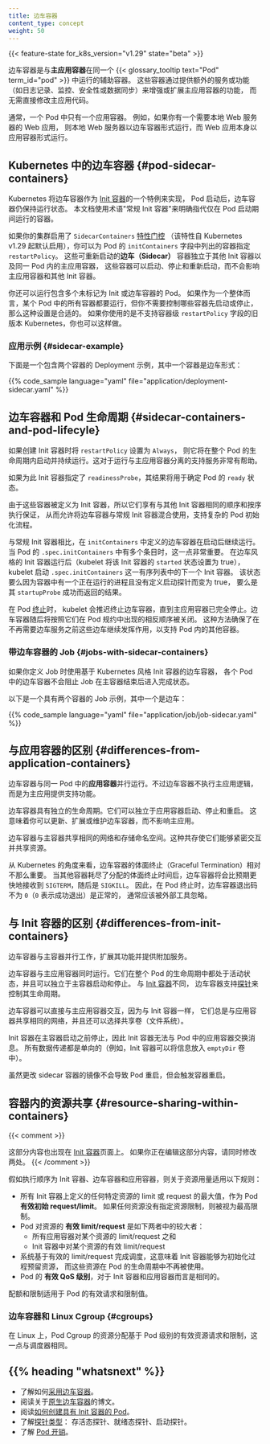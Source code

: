 ```yaml
---
title: 边车容器
content_type: concept
weight: 50
---
```

<!--
title: Sidecar Containers
content_type: concept
weight: 50
-->

<!-- overview -->
{{< feature-state for_k8s_version="v1.29" state="beta" >}}

<!--
Sidecar containers are the secondary containers that run along with the main
application container within the same {{< glossary_tooltip text="Pod" term_id="pod" >}}.
These containers are used to enhance or to extend the functionality of the primary _app
container_ by providing additional services, or functionality such as logging, monitoring,
security, or data synchronization, without directly altering the primary application code.
-->
边车容器是与**主应用容器**在同一个 {{< glossary_tooltip text="Pod" term_id="pod" >}} 中运行的辅助容器。
这些容器通过提供额外的服务或功能（如日志记录、监控、安全性或数据同步）来增强或扩展主应用容器的功能，
而无需直接修改主应用代码。

<!--
Typically, you only have one app container in a Pod. For example, if you have a web
application that requires a local webserver, the local webserver is a sidecar and the
web application itself is the app container.
-->
通常，一个 Pod 中只有一个应用容器。
例如，如果你有一个需要本地 Web 服务器的 Web 应用，
则本地 Web 服务器以边车容器形式运行，而 Web 应用本身以应用容器形式运行。

<!-- body -->

<!--
## Sidecar containers in Kubernetes {#pod-sidecar-containers}

Kubernetes implements sidecar containers as a special case of
[init containers](/docs/concepts/workloads/pods/init-containers/); sidecar containers remain
running after Pod startup. This document uses the term _regular init containers_ to clearly
refer to containers that only run during Pod startup.
-->
## Kubernetes 中的边车容器   {#pod-sidecar-containers}

Kubernetes 将边车容器作为
[Init 容器](/zh-cn/docs/concepts/workloads/pods/init-containers/)的一个特例来实现，
Pod 启动后，边车容器仍保持运行状态。
本文档使用术语"常规 Init 容器"来明确指代仅在 Pod 启动期间运行的容器。

<!--
Provided that your cluster has the `SidecarContainers`
[feature gate](/docs/reference/command-line-tools-reference/feature-gates/) enabled
(the feature is active by default since Kubernetes v1.29), you can specify a `restartPolicy`
for containers listed in a Pod's `initContainers` field.
These restartable _sidecar_ containers are independent from other init containers and from
the main application container(s) within the same pod.
These can be started, stopped, or restarted without effecting the main application container
and other init containers.
-->
如果你的集群启用了 `SidecarContainers`
[特性门控](/zh-cn/docs/reference/command-line-tools-reference/feature-gates/)
（该特性自 Kubernetes v1.29 起默认启用），你可以为 Pod 的 `initContainers`
字段中列出的容器指定 `restartPolicy`。
这些可重新启动的**边车（Sidecar）** 容器独立于其他 Init 容器以及同一 Pod 内的主应用容器，
这些容器可以启动、停止和重新启动，而不会影响主应用容器和其他 Init 容器。

<!--
You can also run a Pod with multiple containers that are not marked as init or sidecar
containers. This is appropriate if the containers within the Pod are required for the
Pod to work overall, but you don't need to control which containers start or stop first.
You could also do this if you need to support older versions of Kubernetes that don't
support a container-level `restartPolicy` field.
-->
你还可以运行包含多个未标记为 Init 或边车容器的 Pod。
如果作为一个整体而言，某个 Pod 中的所有容器都要运行，但你不需要控制哪些容器先启动或停止，那么这种设置是合适的。
如果你使用的是不支持容器级 `restartPolicy` 字段的旧版本 Kubernetes，你也可以这样做。

<!--
### Example application {#sidecar-example}

Here's an example of a Deployment with two containers, one of which is a sidecar:
-->
### 应用示例   {#sidecar-example}

下面是一个包含两个容器的 Deployment 示例，其中一个容器是边车形式：

{{% code_sample language="yaml" file="application/deployment-sidecar.yaml" %}}

<!--
## Sidecar containers and Pod lifecycle

If an init container is created with its `restartPolicy` set to `Always`, it will
start and remain running during the entire life of the Pod. This can be helpful for
running supporting services separated from the main application containers.
-->
## 边车容器和 Pod 生命周期   {#sidecar-containers-and-pod-lifecyle}

如果创建 Init 容器时将 `restartPolicy` 设置为 `Always`，
则它将在整个 Pod 的生命周期内启动并持续运行。这对于运行与主应用容器分离的支持服务非常有帮助。

<!--
If a `readinessProbe` is specified for this init container, its result will be used
to determine the `ready` state of the Pod.

Since these containers are defined as init containers, they benefit from the same
ordering and sequential guarantees as other init containers, allowing them to mix
sidecar containers with regular init containers for complex Pod initialization flows.
-->
如果为此 Init 容器指定了 `readinessProbe`，其结果将用于确定 Pod 的 `ready` 状态。

由于这些容器被定义为 Init 容器，所以它们享有与其他 Init 容器相同的顺序和按序执行保证，
从而允许将边车容器与常规 Init 容器混合使用，支持复杂的 Pod 初始化流程。

<!--
Compared to regular init containers, sidecars defined within `initContainers` continue to
run after they have started. This is important when there is more than one entry inside
`.spec.initContainers` for a Pod. After a sidecar-style init container is running (the kubelet
has set the `started` status for that init container to true), the kubelet then starts the
next init container from the ordered `.spec.initContainers` list.
That status either becomes true because there is a process running in the
container and no startup probe defined, or as a result of its `startupProbe` succeeding.
-->
与常规 Init 容器相比，在 `initContainers` 中定义的边车容器在启动后继续运行。
当 Pod 的 `.spec.initContainers` 中有多个条目时，这一点非常重要。
在边车风格的 Init 容器运行后（kubelet 将该 Init 容器的 `started` 状态设置为 true），
kubelet 启动 `.spec.initContainers` 这一有序列表中的下一个 Init 容器。
该状态要么因为容器中有一个正在运行的进程且没有定义启动探针而变为 true，
要么是其 `startupProbe` 成功而返回的结果。

<!--
Upon Pod [termination](/docs/concepts/workloads/pods/pod-lifecycle/#termination-with-sidecars),
the kubelet postpones terminating sidecar containers until the main application container has fully stopped.
The sidecar containers are then shut down in the opposite order of their appearance in the Pod specification.
This approach ensures that the sidecars remain operational, supporting other containers within the Pod,
until their service is no longer required.
-->
在 Pod [终止](/zh-cn/docs/concepts/workloads/pods/pod-lifecycle/#termination-with-sidecars)时，
kubelet 会推迟终止边车容器，直到主应用容器已完全停止。边车容器随后将按照它们在 Pod 规约中出现的相反顺序被关闭。
这种方法确保了在不再需要边车服务之前这些边车继续发挥作用，以支持 Pod 内的其他容器。

<!--
### Jobs with sidecar containers
-->
### 带边车容器的 Job {#jobs-with-sidecar-containers}

<!--
If you define a Job that uses sidecar using Kubernetes-style init containers,
the sidecar container in each Pod does not prevent the Job from completing after the
main container has finished.

Here's an example of a Job with two containers, one of which is a sidecar:
-->
如果你定义 Job 时使用基于 Kubernetes 风格 Init 容器的边车容器，
各个 Pod 中的边车容器不会阻止 Job 在主容器结束后进入完成状态。

以下是一个具有两个容器的 Job 示例，其中一个是边车：

{{% code_sample language="yaml" file="application/job/job-sidecar.yaml" %}}

<!--
## Differences from application containers

Sidecar containers run alongside _app containers_ in the same pod. However, they do not
execute the primary application logic; instead, they provide supporting functionality to
the main application.
-->
## 与应用容器的区别   {#differences-from-application-containers}

边车容器与同一 Pod 中的**应用容器**并行运行。不过边车容器不执行主应用逻辑，而是为主应用提供支持功能。

<!--
Sidecar containers have their own independent lifecycles. They can be started, stopped,
and restarted independently of app containers. This means you can update, scale, or
maintain sidecar containers without affecting the primary application.

Sidecar containers share the same network and storage namespaces with the primary
container. This co-location allows them to interact closely and share resources.
-->
边车容器具有独立的生命周期。它们可以独立于应用容器启动、停止和重启。
这意味着你可以更新、扩展或维护边车容器，而不影响主应用。

边车容器与主容器共享相同的网络和存储命名空间。这种共存使它们能够紧密交互并共享资源。

<!--
From Kubernetes perspective, sidecars graceful termination is less important.
When other containers took all alloted graceful termination time, sidecar containers
will receive the `SIGTERM` following with `SIGKILL` faster than may be expected. 
So exit codes different from `0` (`0` indicates successful exit), for sidecar containers are normal
on Pod termination and should be generally ignored by the external tooling.
-->
从 Kubernetes 的角度来看，边车容器的体面终止（Graceful Termination）相对不那么重要。
当其他容器耗尽了分配的体面终止时间后，边车容器将会比预期更快地接收到 `SIGTERM`，随后是 `SIGKILL`。
因此，在 Pod 终止时，边车容器退出码不为 `0`（`0` 表示成功退出）是正常的，
通常应该被外部工具忽略。

<!--
## Differences from init containers

Sidecar containers work alongside the main container, extending its functionality and
providing additional services.
-->
## 与 Init 容器的区别   {#differences-from-init-containers}

边车容器与主容器并行工作，扩展其功能并提供附加服务。

<!--
Sidecar containers run concurrently with the main application container. They are active
throughout the lifecycle of the pod and can be started and stopped independently of the
main container. Unlike [init containers](/docs/concepts/workloads/pods/init-containers/),
sidecar containers support [probes](/docs/concepts/workloads/pods/pod-lifecycle/#types-of-probe) to control their lifecycle.
-->
边车容器与主应用容器同时运行。它们在整个 Pod 的生命周期中都处于活动状态，并且可以独立于主容器启动和停止。
与 [Init 容器](/zh-cn/docs/concepts/workloads/pods/init-containers/)不同，
边车容器支持[探针](/zh-cn/docs/concepts/workloads/pods/pod-lifecycle/#types-of-probe)来控制其生命周期。

<!--
Sidecar containers can interact directly with the main application containers, because
like init containers they always share the same network, and can optionally also share
volumes (filesystems).

Init containers stop before the main containers start up, so init containers cannot
exchange messages with the app container in a Pod. Any data passing is one-way
(for example, an init container can put information inside an `emptyDir` volume).

Changing the image of a sidecar container will not cause the Pod to restart, but will
trigger a container restart.

## Resource sharing within containers
-->
边车容器可以直接与主应用容器交互，因为与 Init 容器一样，
它们总是与应用容器共享相同的网络，并且还可以选择共享卷（文件系统）。

Init 容器在主容器启动之前停止，因此 Init 容器无法与 Pod 中的应用容器交换消息。
所有数据传递都是单向的（例如，Init 容器可以将信息放入 `emptyDir` 卷中）。

虽然更改 sidecar 容器的镜像不会导致 Pod 重启，但会触发容器重启。

## 容器内的资源共享   {#resource-sharing-within-containers}

{{< comment >}}
<!--
This section is also present in the [init containers](/docs/concepts/workloads/pods/init-containers/) page.
If you're editing this section, change both places.
-->
这部分内容也出现在 [Init 容器](/zh-cn/docs/concepts/workloads/pods/init-containers/)页面上。
如果你正在编辑这部分内容，请同时修改两处。
{{< /comment >}}

<!--
Given the order of execution for init, sidecar and app containers, the following rules
for resource usage apply:
-->
假如执行顺序为 Init 容器、边车容器和应用容器，则关于资源用量适用以下规则：

<!--
* The highest of any particular resource request or limit defined on all init
  containers is the *effective init request/limit*. If any resource has no
  resource limit specified this is considered as the highest limit.
* The Pod's *effective request/limit* for a resource is the sum of
[pod overhead](/docs/concepts/scheduling-eviction/pod-overhead/) and the higher of:
  * the sum of all non-init containers(app and sidecar containers) request/limit for a
  resource
  * the effective init request/limit for a resource
* Scheduling is done based on effective requests/limits, which means
  init containers can reserve resources for initialization that are not used
  during the life of the Pod.
* The QoS (quality of service) tier of the Pod's *effective QoS tier* is the
  QoS tier for all init, sidecar and app containers alike.
-->
* 所有 Init 容器上定义的任何特定资源的 limit 或 request 的最大值，作为
  Pod **有效初始 request/limit**。
  如果任何资源没有指定资源限制，则被视为最高限制。
* Pod 对资源的 **有效 limit/request** 是如下两者中的较大者：
  * 所有应用容器对某个资源的 limit/request 之和
  * Init 容器中对某个资源的有效 limit/request
* 系统基于有效的 limit/request 完成调度，这意味着 Init 容器能够为初始化过程预留资源，
  而这些资源在 Pod 的生命周期中不再被使用。
* Pod 的 **有效 QoS 级别**，对于 Init 容器和应用容器而言是相同的。

<!--
Quota and limits are applied based on the effective Pod request and
limit.
-->
配额和限制适用于 Pod 的有效请求和限制值。

<!--
### Sidecar containers and Linux cgroups {#cgroups}

On Linux, resource allocations for Pod level control groups (cgroups) are based on the effective Pod
request and limit, the same as the scheduler.
-->
### 边车容器和 Linux Cgroup   {#cgroups}

在 Linux 上，Pod Cgroup 的资源分配基于 Pod 级别的有效资源请求和限制，这一点与调度器相同。

## {{% heading "whatsnext" %}}

<!--
* Learn how to [Adopt Sidecar Containers](/docs/tutorials/configuration/pod-sidecar-containers/)
* Read a blog post on [native sidecar containers](/blog/2023/08/25/native-sidecar-containers/).
* Read about [creating a Pod that has an init container](/docs/tasks/configure-pod-container/configure-pod-initialization/#create-a-pod-that-has-an-init-container).
* Learn about the [types of probes](/docs/concepts/workloads/pods/pod-lifecycle/#types-of-probe): liveness, readiness, startup probe.
* Learn about [pod overhead](/docs/concepts/scheduling-eviction/pod-overhead/).
-->
* 了解如何[采用边车容器](/zh-cn/docs/tutorials/configuration/pod-sidecar-containers/)。
* 阅读关于[原生边车容器](/zh-cn/blog/2023/08/25/native-sidecar-containers/)的博文。
* 阅读[如何创建具有 Init 容器的 Pod](/zh-cn/docs/tasks/configure-pod-container/configure-pod-initialization/#create-a-pod-that-has-an-init-container)。
* 了解[探针类型](/zh-cn/docs/concepts/workloads/pods/pod-lifecycle/#types-of-probe)：
  存活态探针、就绪态探针、启动探针。
* 了解 [Pod 开销](/zh-cn/docs/concepts/scheduling-eviction/pod-overhead/)。
